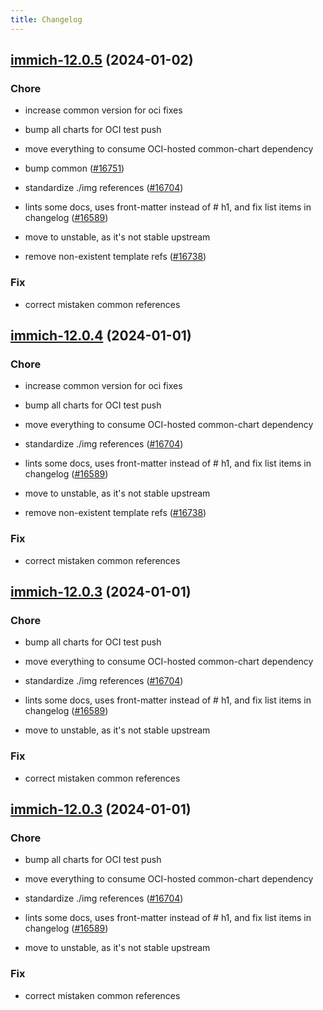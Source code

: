 ```yaml
---
title: Changelog
---
```




## [immich-12.0.5](https://github.com/truecharts/charts/compare/immich-12.0.2...immich-12.0.5) (2024-01-02)

### Chore



- increase common version for oci fixes

- bump all charts for OCI test push

- move everything to consume OCI-hosted common-chart dependency

- bump common ([#16751](https://github.com/truecharts/charts/issues/16751))

- standardize ./img references ([#16704](https://github.com/truecharts/charts/issues/16704))

- lints some docs, uses front-matter instead of # h1, and fix list items in changelog ([#16589](https://github.com/truecharts/charts/issues/16589))

- move to unstable, as it's not stable upstream

- remove non-existent template refs ([#16738](https://github.com/truecharts/charts/issues/16738))

### Fix



- correct mistaken common references


## [immich-12.0.4](https://github.com/truecharts/charts/compare/immich-12.0.2...immich-12.0.4) (2024-01-01)

### Chore



- increase common version for oci fixes

- bump all charts for OCI test push

- move everything to consume OCI-hosted common-chart dependency

- standardize ./img references ([#16704](https://github.com/truecharts/charts/issues/16704))

- lints some docs, uses front-matter instead of # h1, and fix list items in changelog ([#16589](https://github.com/truecharts/charts/issues/16589))

- move to unstable, as it's not stable upstream

- remove non-existent template refs ([#16738](https://github.com/truecharts/charts/issues/16738))

### Fix



- correct mistaken common references


## [immich-12.0.3](https://github.com/truecharts/charts/compare/immich-12.0.2...immich-12.0.3) (2024-01-01)

### Chore



- bump all charts for OCI test push

- move everything to consume OCI-hosted common-chart dependency

- standardize ./img references ([#16704](https://github.com/truecharts/charts/issues/16704))

- lints some docs, uses front-matter instead of # h1, and fix list items in changelog ([#16589](https://github.com/truecharts/charts/issues/16589))

- move to unstable, as it's not stable upstream

### Fix



- correct mistaken common references


## [immich-12.0.3](https://github.com/truecharts/charts/compare/immich-12.0.2...immich-12.0.3) (2024-01-01)

### Chore



- bump all charts for OCI test push

- move everything to consume OCI-hosted common-chart dependency

- standardize ./img references ([#16704](https://github.com/truecharts/charts/issues/16704))

- lints some docs, uses front-matter instead of # h1, and fix list items in changelog ([#16589](https://github.com/truecharts/charts/issues/16589))

- move to unstable, as it's not stable upstream

### Fix



- correct mistaken common references